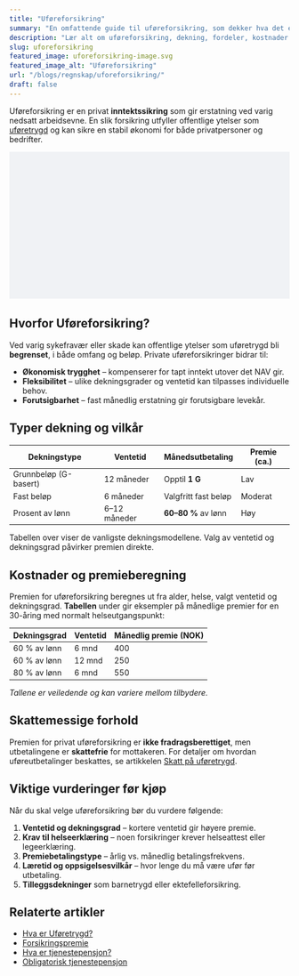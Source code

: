 ```yaml
---
title: "Uføreforsikring"
summary: "En omfattende guide til uføreforsikring, som dekker hva det er, fordelene, dekningstyper, pris, skatteeffekter og viktige vurderinger ved valg av uføreforsikring i Norge."
description: "Lær alt om uføreforsikring, dekning, fordeler, kostnader og skattemessige forhold for norske privatpersoner og bedrifter."
slug: uforeforsikring
featured_image: uforeforsikring-image.svg
featured_image_alt: "Uføreforsikring"
url: "/blogs/regnskap/uforeforsikring/"
draft: false
---
```



Uføreforsikring er en privat **inntektssikring** som gir erstatning ved varig nedsatt arbeidsevne. En slik forsikring utfyller offentlige ytelser som [uføretrygd](/blogs/regnskap/hva-er-uforetrygd "Hva er Uføretrygd? Komplett Guide til Trygdeordninger") og kan sikre en stabil økonomi for både privatpersoner og bedrifter.

![Uføreforsikring](uforeforsikring-image.svg)

## Hvorfor Uføreforsikring?

Ved varig sykefravær eller skade kan offentlige ytelser som uføretrygd bli **begrenset**, i både omfang og beløp. Private uføreforsikringer bidrar til:

* **Økonomisk trygghet** – kompenserer for tapt inntekt utover det NAV gir.
* **Fleksibilitet** – ulike dekningsgrader og ventetid kan tilpasses individuelle behov.
* **Forutsigbarhet** – fast månedlig erstatning gir forutsigbare levekår.

## Typer dekning og vilkår

| Dekningstype             | Ventetid      | Månedsutbetaling        | Premie (ca.)      |
|---------------------------|---------------|-------------------------|-------------------|
| Grunnbeløp (G-basert)     | 12 måneder    | Opptil **1 G**          | Lav               |
| Fast beløp                | 6 måneder     | Valgfritt fast beløp    | Moderat           |
| Prosent av lønn           | 6–12 måneder  | **60–80 %** av lønn     | Høy               |

Tabellen over viser de vanligste dekningsmodellene. Valg av ventetid og dekningsgrad påvirker premien direkte.

## Kostnader og premieberegning

Premien for uføreforsikring beregnes ut fra alder, helse, valgt ventetid og dekningsgrad. **Tabellen** under gir eksempler på månedlige premier for en 30-åring med normalt helseutgangspunkt:

| Dekningsgrad   | Ventetid | Månedlig premie (NOK) |
|----------------|----------|-----------------------|
| 60 % av lønn   | 6 mnd    | 400                   |
| 60 % av lønn   | 12 mnd   | 250                   |
| 80 % av lønn   | 6 mnd    | 550                   |

_Tallene er veiledende og kan variere mellom tilbydere._

## Skattemessige forhold

Premien for privat uføreforsikring er **ikke fradragsberettiget**, men utbetalingene er **skattefrie** for mottakeren. For detaljer om hvordan uføreutbetalinger beskattes, se artikkelen [Skatt på uføretrygd](/blogs/regnskap/skatt-pa-uforetrygd "Skatt på Uføretrygd - Guide til Skatteregler").

## Viktige vurderinger før kjøp

Når du skal velge uføreforsikring bør du vurdere følgende:

1. **Ventetid og dekningsgrad** – kortere ventetid gir høyere premie.
2. **Krav til helseerklæring** – noen forsikringer krever helseattest eller legeerklæring.
3. **Premiebetalingstype** – årlig vs. månedlig betalingsfrekvens.
4. **Læretid og oppsigelsesvilkår** – hvor lenge du må være ufør før utbetaling.
5. **Tilleggsdekninger** som barnetrygd eller ektefelleforsikring.

## Relaterte artikler

* [Hva er Uføretrygd?](/blogs/regnskap/hva-er-uforetrygd "Hva er Uføretrygd? Komplett Guide til Trygdeordninger")
* [Forsikringspremie](/blogs/regnskap/forsikringspremie "Forsikringspremie: Hva er Forsikringspremie og Hvordan Beregne")
* [Hva er tjenestepensjon?](/blogs/regnskap/hva-er-tjenestepensjon "Hva er Tjenestepensjon? Komplett Guide til Tjenestepensjon i Norge")
* [Obligatorisk tjenestepensjon](/blogs/regnskap/obligatorisk-tjenestepensjon "Obligatorisk Tjenestepensjon – Hva Bedrifter Må Vite")

